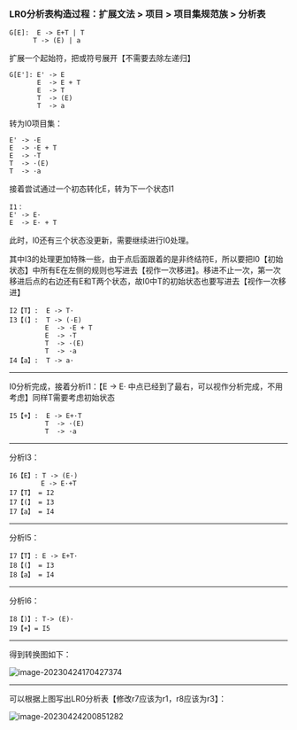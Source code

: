 ### LR0分析表构造过程：扩展文法 > 项目 > 项目集规范族 > 分析表 

 ~~~
G[E]:  E -> E+T | T
       T -> (E) | a
 ~~~

扩展一个起始符，把或符号展开【不需要去除左递归】

~~~
G[E']: E' -> E
	   E  -> E + T
	   E  -> T
	   T  -> (E)
	   T  -> a
~~~

转为I0项目集：

~~~
E' -> ·E
E  -> ·E + T
E  -> ·T
T  -> ·(E)
T  -> ·a
~~~

接着尝试通过一个初态转化E，转为下一个状态I1

~~~
I1：
E' -> E·
E  -> E· + T
~~~

此时，I0还有三个状态没更新，需要继续进行I0处理。

其中I3的处理更加特殊一些，由于点后面跟着的是非终结符E，所以要把I0【初始状态】中所有E在左侧的规则也写进去【视作一次移进】。移进不止一次，第一次移进后点的右边还有E和T两个状态，故I0中T的初始状态也要写进去【视作一次移进】

~~~
I2【T】:	E -> T·
I3【(】:	T -> (·E)
         E  -> ·E + T
         E  -> ·T         
         T  -> ·(E)
         T  -> ·a
I4【a】:	T -> a·
~~~

-----

I0分析完成，接着分析I1：【E -> E· 中点已经到了最右，可以视作分析完成，不用考虑】同样T需要考虑初始状态

~~~
I5【+】:	E -> E+·T     
         T  -> ·(E)
         T  -> ·a
~~~

-----

分析I3：

~~~
I6【E】: T -> (E·)
		E -> E·+T
I7【T】 = I2
I7【(】 = I3
I7【a】 = I4
~~~

-----

分析I5：

~~~
I7【T】: E -> E+T·
I8【(】 = I3
I8【a】 = I4
~~~

-----

分析I6：

~~~
I8【)】: T-> (E)·
I9【+】= I5
~~~

-----

得到转换图如下：

![image-20230424170427374](.\img\image-20230424170427374.png)

----

可以根据上图写出LR0分析表【修改r7应该为r1，r8应该为r3】：

![image-20230424200851282](.\img\image-20230424200851282.png)

